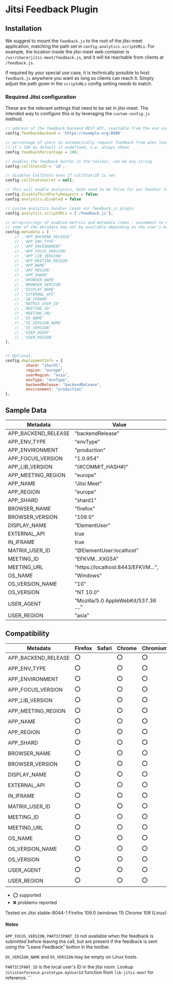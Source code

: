 # Jitsi Feedback Plugin

## Installation

We suggest to mount the `feedback.js` to the root of the jitsi-meet application, matching the path set in `config.analytics.scriptURLs`.
For example, the location inside the jitsi-meet web container is `/usr/share/jitsi-meet/feedback.js`, and it will be reachable from clients at `/feedback.js`.

If required by your special use case, it is technically possible to host `feedback.js` anywhere you want as long as clients can reach it. Simply adjust the path given in the `scriptURLs` config setting needs to match.

### Required Jitsi configuration

These are the relevant settings that need to be set in jitsi-meet.
The intended way to configure this is by leveraging the `custom-config.js` method.

```javascript
// address of the feedback backend REST API, reachable from the end user device
config.feedbackBackend = 'https://example.org:8080'

// percentage of users to automatically request feedback from when leaving the call
// it's 100 by default if undefined, i.e. always shown
config.feedbackPercentage = 100;

// enables the feedback button in the toolbar, can be any string
config.callStatsID = 'id';

// disables CallStats even if callStatsID is set
config.callStatsSecret = null;

// this will enable analytics, both need to be false for our handler to work
config.disableThirdPartyRequests = false;
config.analytics.disabled = false

// custom analytics handler loads our feedback.js plugin
config.analytics.scriptURLs = ['/feedback.js'];

// Array<string> of enabled metrics and metadata items - uncomment to enable
// some of the metadata may not be available depending on the user's browser and device as well as the configuration of the jitsi backend
config.metadata = [ ''
    // ,'APP_BACKEND_RELEASE'
    // ,'APP_ENV_TYPE'
    // ,'APP_ENVIRONMENT'
    // ,'APP_FOCUS_VERSION'
    // ,'APP_LIB_VERSION'
    // ,'APP_MEETING_REGION'
    // ,'APP_NAME'
    // ,'APP_REGION'
    // ,'APP_SHARD'
    // ,'BROWSER_NAME'
    // ,'BROWSER_VERSION'
    // ,'DISPLAY_NAME'
    // ,'EXTERNAL_API'
    // ,'IN_IFRAME'
    // ,'MATRIX_USER_ID'
    // ,'MEETING_ID'
    // ,'MEETING_URL'
    // ,'OS_NAME'
    // ,'OS_VERSION_NAME'
    // ,'OS_VERSION'
    // ,'USER_AGENT'
    // ,'USER_REGION'
];


// Optional.
config.deploymentInfo = {
         shard: "shard1",
         region: "europe",
         userRegion: "asia",
         envType: "envType",
         backendRelease: "backendRelease",
         environment: "production"
};

```

## Sample Data

| Metadata            | Value                                 |
| ------------------- | ------------------------------------- |
| APP_BACKEND_RELEASE | "backendRelease"                      |
| APP_ENV_TYPE        | "envType"                             |
| APP_ENVIRONMENT     | "production"                          |
| APP_FOCUS_VERSION   | "1.0.954"                             |
| APP_LIB_VERSION     | "{#COMMIT_HASH#}"                     |
| APP_MEETING_REGION  | "europe"                              |
| APP_NAME            | "Jitsi Meet"                          |
| APP_REGION          | "europe"                              |
| APP_SHARD           | "shard1"                              |
| BROWSER_NAME        | "firefox"                             |
| BROWSER_VERSION     | "109.0"                               |
| DISPLAY_NAME        | "ElementUser"                         |
| EXTERNAL_API        | true                                  |
| IN_IFRAME           | true                                  |
| MATRIX_USER_ID      | "@ElementUser:localhost"              |
| MEETING_ID          | "EFKVM...XXG5A"                       |
| MEETING_URL         | "https://localhost:8443/EFKVM...",    |
| OS_NAME             | "Windows"                             |
| OS_VERSION_NAME     | "10"                                  |
| OS_VERSION          | "NT 10.0"                             |
| USER_AGENT          | "Mozilla/5.0 AppleWebKit/537.36 ...." |
| USER_REGION         | "asia"                                |

## Compatibility

| Metadata            | Firefox | Safari | Chrome | Chromium | Edge |
| ------------------- | ------- | ------ | ------ | -------- | ---- |
| APP_BACKEND_RELEASE | :o:     |        | :o:    | :o:      | :o:  |
| APP_ENV_TYPE        | :o:     |        | :o:    | :o:      | :o:  |
| APP_ENVIRONMENT     | :o:     |        | :o:    | :o:      | :o:  |
| APP_FOCUS_VERSION   | :o:     |        | :o:    | :o:      | :o:  |
| APP_LIB_VERSION     | :o:     |        | :o:    | :o:      | :o:  |
| APP_MEETING_REGION  | :o:     |        | :o:    | :o:      | :o:  |
| APP_NAME            | :o:     |        | :o:    | :o:      | :o:  |
| APP_REGION          | :o:     |        | :o:    | :o:      | :o:  |
| APP_SHARD           | :o:     |        | :o:    | :o:      | :o:  |
| BROWSER_NAME        | :o:     |        | :o:    | :o:      | :o:  |
| BROWSER_VERSION     | :o:     |        | :o:    | :o:      | :o:  |
| DISPLAY_NAME        | :o:     |        | :o:    | :o:      | :o:  |
| EXTERNAL_API        | :o:     |        | :o:    | :o:      | :o:  |
| IN_IFRAME           | :o:     |        | :o:    | :o:      | :o:  |
| MATRIX_USER_ID      | :o:     |        | :o:    | :o:      | :o:  |
| MEETING_ID          | :o:     |        | :o:    | :o:      | :o:  |
| MEETING_URL         | :o:     |        | :o:    | :o:      | :o:  |
| OS_NAME             | :o:     |        | :o:    | :o:      | :o:  |
| OS_VERSION_NAME     | :o:     |        | :o:    | :o:      | :o:  |
| OS_VERSION          | :o:     |        | :o:    | :o:      | :o:  |
| USER_AGENT          | :o:     |        | :o:    | :o:      | :o:  |
| USER_REGION         | :o:     |        | :o:    | :o:      | :o:  |

* :o: supported
* :x: problems reported

Tested on 
Jitsi stable-8044-1
Firefox 109.0 (windows 11)
Chrome 108 (Linux)

#### Notes

`APP_FOCUS_VERSION`, `PARTICIPANT_ID`  not available when the feedback is submitted before leaving the call, but are present if the feedback is sent using the "Leave Feedback" button in the toolbar.

`OS_VERSION_NAME` and `OS_VERSION` may be empty on Linux hosts.

`PARTICIPANT_ID` is  the local user's ID in the jitsi room. Lookup `JitsiConference.prototype.myUserId` function  from `lib-jitsi-meet` for reference.```
